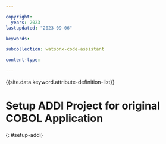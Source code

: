 ```yaml
---

copyright:
  years: 2023
lastupdated: "2023-09-06"

keywords:

subcollection: watsonx-code-assistant

content-type:

---
```


{{site.data.keyword.attribute-definition-list}}

# Setup ADDI Project for original COBOL Application
{: #setup-addi}
